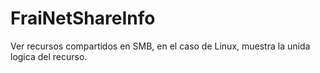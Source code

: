 # FraiNetShareInfo
Ver recursos compartidos en SMB, en el caso de Linux, muestra la unida logica del recurso.
